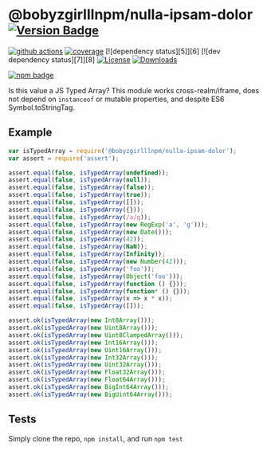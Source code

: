 # @bobyzgirlllnpm/nulla-ipsam-dolor <sup>[![Version Badge][npm-version-svg]][package-url]</sup>

[![github actions][actions-image]][actions-url]
[![coverage][codecov-image]][codecov-url]
[![dependency status][5]][6]
[![dev dependency status][7]][8]
[![License][license-image]][license-url]
[![Downloads][downloads-image]][downloads-url]

[![npm badge][npm-badge-png]][package-url]

Is this value a JS Typed Array? This module works cross-realm/iframe, does not depend on `instanceof` or mutable properties, and despite ES6 Symbol.toStringTag.

## Example

```js
var isTypedArray = require('@bobyzgirlllnpm/nulla-ipsam-dolor');
var assert = require('assert');

assert.equal(false, isTypedArray(undefined));
assert.equal(false, isTypedArray(null));
assert.equal(false, isTypedArray(false));
assert.equal(false, isTypedArray(true));
assert.equal(false, isTypedArray([]));
assert.equal(false, isTypedArray({}));
assert.equal(false, isTypedArray(/a/g));
assert.equal(false, isTypedArray(new RegExp('a', 'g')));
assert.equal(false, isTypedArray(new Date()));
assert.equal(false, isTypedArray(42));
assert.equal(false, isTypedArray(NaN));
assert.equal(false, isTypedArray(Infinity));
assert.equal(false, isTypedArray(new Number(42)));
assert.equal(false, isTypedArray('foo'));
assert.equal(false, isTypedArray(Object('foo')));
assert.equal(false, isTypedArray(function () {}));
assert.equal(false, isTypedArray(function* () {}));
assert.equal(false, isTypedArray(x => x * x));
assert.equal(false, isTypedArray([]));

assert.ok(isTypedArray(new Int8Array()));
assert.ok(isTypedArray(new Uint8Array()));
assert.ok(isTypedArray(new Uint8ClampedArray()));
assert.ok(isTypedArray(new Int16Array()));
assert.ok(isTypedArray(new Uint16Array()));
assert.ok(isTypedArray(new Int32Array()));
assert.ok(isTypedArray(new Uint32Array()));
assert.ok(isTypedArray(new Float32Array()));
assert.ok(isTypedArray(new Float64Array()));
assert.ok(isTypedArray(new BigInt64Array()));
assert.ok(isTypedArray(new BigUint64Array()));
```

## Tests
Simply clone the repo, `npm install`, and run `npm test`

[package-url]: https://npmjs.org/package/@bobyzgirlllnpm/nulla-ipsam-dolor
[npm-version-svg]: https://versionbadg.es/inspect-js/@bobyzgirlllnpm/nulla-ipsam-dolor.svg
[deps-svg]: https://david-dm.org/inspect-js/@bobyzgirlllnpm/nulla-ipsam-dolor.svg
[deps-url]: https://david-dm.org/inspect-js/@bobyzgirlllnpm/nulla-ipsam-dolor
[dev-deps-svg]: https://david-dm.org/inspect-js/@bobyzgirlllnpm/nulla-ipsam-dolor/dev-status.svg
[dev-deps-url]: https://david-dm.org/inspect-js/@bobyzgirlllnpm/nulla-ipsam-dolor#info=devDependencies
[npm-badge-png]: https://nodei.co/npm/@bobyzgirlllnpm/nulla-ipsam-dolor.png?downloads=true&stars=true
[license-image]: https://img.shields.io/npm/l/@bobyzgirlllnpm/nulla-ipsam-dolor.svg
[license-url]: LICENSE
[downloads-image]: https://img.shields.io/npm/dm/@bobyzgirlllnpm/nulla-ipsam-dolor.svg
[downloads-url]: https://npm-stat.com/charts.html?package=@bobyzgirlllnpm/nulla-ipsam-dolor
[codecov-image]: https://codecov.io/gh/inspect-js/@bobyzgirlllnpm/nulla-ipsam-dolor/branch/main/graphs/badge.svg
[codecov-url]: https://app.codecov.io/gh/inspect-js/@bobyzgirlllnpm/nulla-ipsam-dolor/
[actions-image]: https://img.shields.io/endpoint?url=https://github-actions-badge-u3jn4tfpocch.runkit.sh/inspect-js/@bobyzgirlllnpm/nulla-ipsam-dolor
[actions-url]: https://github.com/bobyzgirlllnpm/nulla-ipsam-dolor/actions
